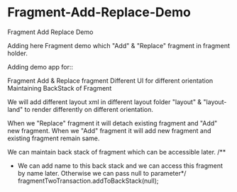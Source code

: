 Fragment-Add-Replace-Demo
=========================

Fragment Add Replace Demo

Adding here Fragment demo which "Add" & "Replace" fragment in fragment holder.

Adding demo app for::

Fragment
Add & Replace fragment
Different UI for different orientation
Maintaining BackStack of Fragment


We will add different layout xml in different layout folder "layout" & "layout-land" to render differently on 
different orientation.

When we "Replace" fragment it will detach existing fragment and "Add" new fragment. 
When we "Add" fragment it will add new fragment and existing fragment remain same.

We can maintain back stack of fragment which can be accessible later.
  /**
   * We can add name to this back stack and we can access this fragment by name later.
     Otherwise we can pass null to parameter*/
    fragmentTwoTransaction.addToBackStack(null);  
	

